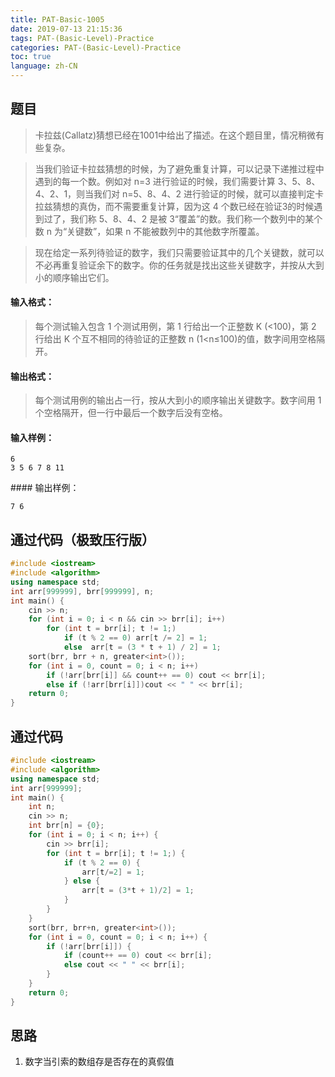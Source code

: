 ```yaml
---
title: PAT-Basic-1005
date: 2019-07-13 21:15:36
tags: PAT-(Basic-Level)-Practice
categories: PAT-(Basic-Level)-Practice
toc: true
language: zh-CN
---
```


## 题目

> 卡拉兹(Callatz)猜想已经在1001中给出了描述。在这个题目里，情况稍微有些复杂。

> 当我们验证卡拉兹猜想的时候，为了避免重复计算，可以记录下递推过程中遇到的每一个数。例如对 n=3 进行验证的时候，我们需要计算 3、5、8、4、2、1，则当我们对 n=5、8、4、2 进行验证的时候，就可以直接判定卡拉兹猜想的真伪，而不需要重复计算，因为这 4 个数已经在验证3的时候遇到过了，我们称 5、8、4、2 是被 3“覆盖”的数。我们称一个数列中的某个数 n 为“关键数”，如果 n 不能被数列中的其他数字所覆盖。

> 现在给定一系列待验证的数字，我们只需要验证其中的几个关键数，就可以不必再重复验证余下的数字。你的任务就是找出这些关键数字，并按从大到小的顺序输出它们。

#### 输入格式：

> 每个测试输入包含 1 个测试用例，第 1 行给出一个正整数 K (<100)，第 2 行给出 K 个互不相同的待验证的正整数 n (1<n≤100)的值，数字间用空格隔开。

#### 输出格式：

> 每个测试用例的输出占一行，按从大到小的顺序输出关键数字。数字间用 1 个空格隔开，但一行中最后一个数字后没有空格。

#### 输入样例：

```
6
3 5 6 7 8 11
```

#### 输出样例：

```
7 6
```

## 通过代码（极致压行版）
```c++
#include <iostream>
#include <algorithm>
using namespace std;
int arr[999999], brr[999999], n;
int main() {
	cin >> n;
	for (int i = 0; i < n && cin >> brr[i]; i++)
		for (int t = brr[i]; t != 1;)
			if (t % 2 == 0) arr[t /= 2] = 1;
			else  arr[t = (3 * t + 1) / 2] = 1;
	sort(brr, brr + n, greater<int>());
	for (int i = 0, count = 0; i < n; i++)
		if (!arr[brr[i]] && count++ == 0) cout << brr[i];
		else if (!arr[brr[i]])cout << " " << brr[i];
	return 0;
}
```
## 通过代码
```c++
#include <iostream>
#include <algorithm>
using namespace std;
int arr[999999];
int main() {
	int n;
	cin >> n;
	int brr[n] = {0};
	for (int i = 0; i < n; i++) {
		cin >> brr[i];
		for (int t = brr[i]; t != 1;) {
			if (t % 2 == 0) {
				arr[t/=2] = 1;
			} else {
				arr[t = (3*t + 1)/2] = 1;
			}
		}
	}
	sort(brr, brr+n, greater<int>());
	for (int i = 0, count = 0; i < n; i++) {
		if (!arr[brr[i]]) {
			if (count++ == 0) cout << brr[i];
			else cout << " " << brr[i];
		}
	}
	return 0;
}
```
## 思路

1.  数字当引索的数组存是否存在的真假值
